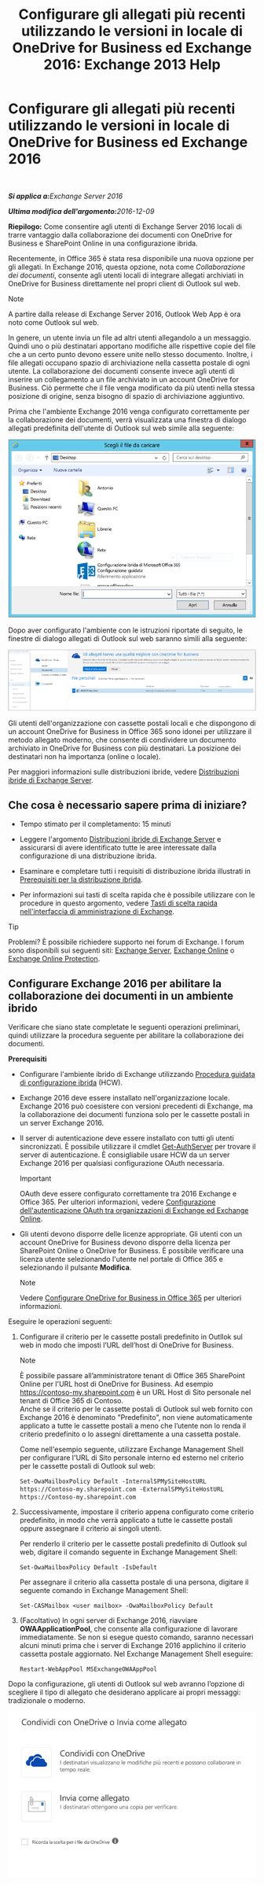 ﻿---
title: 'Configurare gli allegati più recenti utilizzando le versioni in locale di OneDrive for Business ed Exchange 2016: Exchange 2013 Help'
TOCTitle: Configurare gli allegati più recenti utilizzando le versioni in locale di OneDrive for Business ed Exchange 2016
ms:assetid: 799518aa-7cfe-4708-92ee-98057ff168f5
ms:mtpsurl: https://technet.microsoft.com/it-it/library/Mt589761(v=EXCHG.150)
ms:contentKeyID: 70319590
ms.date: 01/10/2018
mtps_version: v=EXCHG.150
ms.translationtype: HT
---

# Configurare gli allegati più recenti utilizzando le versioni in locale di OneDrive for Business ed Exchange 2016

 

_<strong>Si applica a:</strong>Exchange Server 2016_

_<strong>Ultima modifica dell'argomento:</strong>2016-12-09_

**Riepilogo:** Come consentire agli utenti di Exchange Server 2016 locali di trarre vantaggio dalla collaborazione dei documenti con OneDrive for Business e SharePoint Online in una configurazione ibrida.

Recentemente, in Office 365 è stata resa disponibile una nuova opzione per gli allegati. In Exchange 2016, questa opzione, nota come *Collaborazione dei documenti*, consente agli utenti locali di integrare allegati archiviati in OneDrive for Business direttamente nel propri client di Outlook sul web.


> [!NOTE]
> A partire dalla release di Exchange Server 2016, Outlook Web App è ora noto come Outlook sul web.



In genere, un utente invia un file ad altri utenti allegandolo a un messaggio. Quindi uno o più destinatari apportano modifiche alle rispettive copie del file che a un certo punto devono essere unite nello stesso documento. Inoltre, i file allegati occupano spazio di archiviazione nella cassetta postale di ogni utente. La collaborazione dei documenti consente invece agli utenti di inserire un collegamento a un file archiviato in un account OneDrive for Business. Ciò permette che il file venga modificato da più utenti nella stessa posizione di origine, senza bisogno di spazio di archiviazione aggiuntivo.

Prima che l'ambiente Exchange 2016 venga configurato correttamente per la collaborazione dei documenti, verrà visualizzata una finestra di dialogo allegati predefinita dell'utente di Outlook sul web simile alla seguente:

![finestra di dialogo degli allegati tradizionali](images/Mt589761.f8c74d70-42f9-48c6-b263-ce6cef8591a8(EXCHG.150).png "finestra di dialogo degli allegati tradizionali")

Dopo aver configurato l'ambiente con le istruzioni riportate di seguito, le finestre di dialogo allegati di Outlook sul web saranno simili alla seguente:

![finestra di dialogo degli allegati con gli allegati moderni abilitati](images/Mt589761.89eeae65-ce3a-4c47-b57e-db734a1de95b(EXCHG.150).png "finestra di dialogo degli allegati con gli allegati moderni abilitati")

Gli utenti dell'organizzazione con cassette postali locali e che dispongono di un account OneDrive for Business in Office 365 sono idonei per utilizzare il metodo allegato moderno, che consente di condividere un documento archiviato in OneDrive for Business con più destinatari. La posizione dei destinatari non ha importanza (online o locale).

Per maggiori informazioni sulle distribuzioni ibride, vedere [Distribuzioni ibride di Exchange Server](exchange-server-hybrid-deployments-exchange-2013-help.md).

## Che cosa è necessario sapere prima di iniziare?

  - Tempo stimato per il completamento: 15 minuti

  - Leggere l'argomento [Distribuzioni ibride di Exchange Server](exchange-server-hybrid-deployments-exchange-2013-help.md) e assicurarsi di avere identificato tutte le aree interessate dalla configurazione di una distribuzione ibrida.

  - Esaminare e completare tutti i requisiti di distribuzione ibrida illustrati in [Prerequisiti per la distribuzione ibrida](hybrid-deployment-prerequisites-exchange-2013-help.md).

  - Per informazioni sui tasti di scelta rapida che è possibile utilizzare con le procedure in questo argomento, vedere [Tasti di scelta rapida nell'interfaccia di amministrazione di Exchange](https://technet.microsoft.com/it-it/library/jj150484\(v=exchg.150\)).


> [!TIP]
> Problemi? È possibile richiedere supporto nei forum di Exchange. I forum sono disponibili sui seguenti siti: <A href="https://go.microsoft.com/fwlink/p/?linkid=60612">Exchange Server</A>, <A href="https://go.microsoft.com/fwlink/p/?linkid=267542">Exchange Online</A> o <A href="https://go.microsoft.com/fwlink/p/?linkid=285351">Exchange Online Protection</A>.



## Configurare Exchange 2016 per abilitare la collaborazione dei documenti in un ambiente ibrido

Verificare che siano state completate le seguenti operazioni preliminari, quindi utilizzare la procedura seguente per abilitare la collaborazione dei documenti.

**Prerequisiti**

  - Configurare l'ambiente ibrido di Exchange utilizzando [Procedura guidata di configurazione ibrida](hybrid-configuration-wizard-exchange-2013-help.md) (HCW).

  - Exchange 2016 deve essere installato nell'organizzazione locale. Exchange 2016 può coesistere con versioni precedenti di Exchange, ma la collaborazione dei documenti funziona solo per le cassette postali in un server Exchange 2016.

  - Il server di autenticazione deve essere installato con tutti gli utenti sincronizzati. È possibile utilizzare il cmdlet [Get-AuthServer](https://technet.microsoft.com/it-it/library/jj218613\(v=exchg.150\)) per trovare il server di autenticazione. È consigliabile usare HCW da un server Exchange 2016 per qualsiasi configurazione OAuth necessaria.
    

    > [!IMPORTANT]
    > OAuth deve essere configurato correttamente tra 2016 Exchange e Office 365. Per ulteriori informazioni, vedere <A href="https://technet.microsoft.com/it-it/library/dn594521(v=exchg.150)">Configurazione dell'autenticazione OAuth tra organizzazioni di Exchange ed Exchange Online</A>.



  - Gli utenti devono disporre delle licenze appropriate. Gli utenti con un account OneDrive for Business devono disporre della licenza per SharePoint Online o OneDrive for Business. È possibile verificare una licenza utente selezionando l'utente nel portale di Office 365 e selezionando il pulsante **Modifica**.
    

    > [!NOTE]
    > Vedere <A href="http://go.microsoft.com/fwlink/p/?linkid=627455">Configurare OneDrive for Business in Office 365</A> per ulteriori informazioni.



Eseguire le operazioni seguenti:

1.  Configurare il criterio per le cassette postali predefinito in Outllok sul web in modo che imposti l’URL dell’host di OneDrive for Business.
    

    > [!NOTE]
    > È possibile passare all’amministratore tenant di Office 365 SharePoint Online per l'URL host di OneDrive for Business. Ad esempio https://contoso-my.sharepoint.com è un URL Host di Sito personale nel tenant di Office 365 di Contoso.<BR>Anche se il criterio per le cassette postali di Outlook sul web fornito con Exchange 2016 è denominato "Predefinito", non viene automaticamente applicato a tutte le cassette postali a meno che l’utente non lo renda il criterio predefinito o lo assegni direttamente a una cassetta postale.

    
    Come nell'esempio seguente, utilizzare Exchange Management Shell per configurare l'URL di Sito personale interno ed esterno nel criterio per le cassette postali di Outlook sul web:
    
        Set-OwaMailboxPolicy Default -InternalSPMySiteHostURL https://Contoso-my.sharepoint.com -ExternalSPMySiteHostURL https://Contoso-my.sharepoint.com

2.  Successivamente, impostare il criterio appena configurato come criterio predefinito, in modo che verrà applicato a tutte le cassette postali oppure assegnare il criterio ai singoli utenti.
    
    Per renderlo il criterio per le cassette postali predefinito di Outlook sul web, digitare il comando seguente in Exchange Management Shell:
    
        Set-OwaMailboxPolicy Default -IsDefault 
    
    Per assegnare il criterio alla cassetta postale di una persona, digitare il seguente comando in Exchange Management Shell:
    
        Set-CASMailbox <user mailbox> -OwaMailboxPolicy Default

3.  (Facoltativo) In ogni server di Exchange 2016, riavviare **OWAApplicationPool**, che consente alla configurazione di lavorare immediatamente. Se non si esegue questo comando, saranno necessari alcuni minuti prima che i server di Exchange 2016 applichino il criterio cassetta postale aggiornato. Nel Exchange Management Shell eseguire:
    
        Restart-WebAppPool MSExchangeOWAAppPool

Dopo la configurazione, gli utenti di Outlook sul web avranno l’opzione di scegliere il tipo di allegato che desiderano applicare ai propri messaggi: tradizionale o moderno.

![finestra di dialogo delle opzioni in allegato, Condividi con OneDrive o Invia come allegato](images/Mt589761.7d2f27c2-3638-479a-a577-029ac61e7d95(EXCHG.150).png "finestra di dialogo delle opzioni in allegato, Condividi con OneDrive o Invia come allegato")

